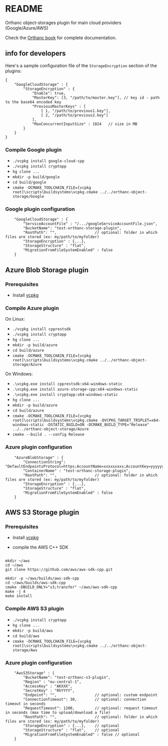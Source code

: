 # README #

Orthanc object-storages plugin for main cloud providers (Google/Azure/AWS)

Check the [Orthanc book](https://book.orthanc-server.com/plugins/object-storage.html) for complete documentation.

## info for developers ##

Here's a sample configuration file of the `StorageEncryption` section of the plugins:

```
{
    "GoogleCloudStorage" : {
        "StorageEncryption" : {
            "Enable": true,
            "MasterKey": [3, "/path/to/master.key"], // key id - path to the base64 encoded key
            "PreviousMasterKeys" : [
                [ 1, "/path/to/previous1.key"],
                [ 2, "/path/to/previous2.key"]
            ],
            "MaxConcurrentInputSize" : 1024   // size in MB 
        }
    }
}
```

### Compile Google plugin ###

* `./vcpkg install google-cloud-cpp`
* `./vcpkg install cryptopp`
* `hg clone ...`
* `mkdir -p build/google`
* `cd build/google` 
* `cmake -DCMAKE_TOOLCHAIN_FILE=[vcpkg root]\scripts\buildsystems\vcpkg.cmake ../../orthanc-object-storage/Google`

### Google plugin configuration ###

```
    "GoogleCloudStorage" : {
        "ServiceAccountFile" : "/.../googleServiceAccountFile.json",
        "BucketName": "test-orthanc-storage-plugin",
        "RootPath": "",                 // optional: folder in which files are stored (ex: my/path/to/myfolder)
        "StorageEncryption" : {...},
        "StorageStructure" : "flat",
        "MigrationFromFileSystemEnabled" : false
    }

```

## Azure Blob Storage plugin ##

### Prerequisites ###

* Install [vcpkg](https://github.com/Microsoft/vcpkg) 

### Compile Azure plugin ###

On Linux:

* `./vcpkg install cpprestsdk`
* `./vcpkg install cryptopp`
* `hg clone ...`
* `mkdir -p build/azure`
* `cd build/azure` 
* `cmake -DCMAKE_TOOLCHAIN_FILE=[vcpkg root]\scripts\buildsystems\vcpkg.cmake ../../orthanc-object-storage/Azure`

On Windows:

* `.\vcpkg.exe install cpprestsdk:x64-windows-static`
* `.\vcpkg.exe install azure-storage-cpp:x64-windows-static`
* `.\vcpkg.exe install cryptopp:x64-windows-static`
* `hg clone ...`
* `mkdir -p build/azure`
* `cd build/azure` 
* `cmake -DCMAKE_TOOLCHAIN_FILE=[vcpkg root]\scripts\buildsystems\vcpkg.cmake -DVCPKG_TARGET_TRIPLET=x64-windows-static -DSTATIC_BUILD=ON -DCMAKE_BUILD_TYPE="Release" ../../orthanc-object-storage/Azure`
* `cmake --build . --config Release`


### Azure plugin configuration ###

```
    "AzureBlobStorage" : {
    	"ConnectionString": "DefaultEndpointsProtocol=https;AccountName=xxxxxxxxx;AccountKey=yyyyyyyy===;EndpointSuffix=core.windows.net",
    	"ContainerName" : "test-orthanc-storage-plugin",
        "RootPath": "",                 // optional: folder in which files are stored (ex: my/path/to/myfolder)
        "StorageEncryption" : {...},
        "StorageStructure" : "flat",
        "MigrationFromFileSystemEnabled" : false
    }
```

## AWS S3 Storage plugin ##

### Prerequisites ###

* Install [vcpkg](https://github.com/Microsoft/vcpkg) 

* compile the AWS C++ SDK

```

mkdir ~/aws
cd ~/aws
git clone https://github.com/aws/aws-sdk-cpp.git

mkdir -p ~/aws/builds/aws-sdk-cpp
cd ~/aws/builds/aws-sdk-cpp
cmake -DBUILD_ONLY="s3;transfer" ~/aws/aws-sdk-cpp 
make -j 4 
make install
```

### Compile AWS S3 plugin ###

* `./vcpkg install cryptopp`
* `hg clone ...`
* `mkdir -p build/aws`
* `cd build/aws` 
* `cmake -DCMAKE_TOOLCHAIN_FILE=[vcpkg root]\scripts\buildsystems\vcpkg.cmake ../../orthanc-object-storage/Aws`

### Azure plugin configuration ###

```
    "AwsS3Storage" : {
    	"BucketName": "test-orthanc-s3-plugin",
        "Region" : "eu-central-1",
        "AccessKey" : "AKXXX",
        "SecretKey" : "RhYYYY",
        "Endpoint": "",                 // optional: custom endpoint
        "ConnectionTimeout": 30,        // optional: connection timeout in seconds
        "RequestTimeout": 1200,         // optional: request timeout in seconds (max time to upload/download a file)
        "RootPath": "",                 // optional: folder in which files are stored (ex: my/path/to/myfolder)
        "StorageEncryption" : {...},    // optional
        "StorageStructure" : "flat",    // optional
        "MigrationFromFileSystemEnabled" : false // optional
    }
```